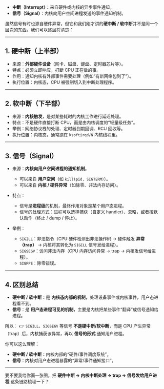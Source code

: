 * **中断（Interrupt）**：来自硬件或内核的异步事件通知。
* **信号（Signal）**：内核向用户空间进程发送的事件通知机制。

虽然信号有时也源自硬件异常，但它和我们刚才讲的**硬中断 / 软中断**并不是同一个层次的东西。我们可以逐层捋清楚：

---

## 1. 硬中断（上半部）

* 来源：**外部硬件设备**（网卡、磁盘、键盘、定时器芯片等）。
* 特点：必须立即响应，打断 CPU 正在做的事。
* 作用：通知内核有外部事件需要处理（例如“有新网络包到了”）。
* 执行位置：内核态，CPU 被强制切入到中断处理程序。

---

## 2. 软中断（下半部）

* 来源：**内核触发**，是对某些耗时的内核工作进行延迟处理。
* 特点：不是硬件直接打断 CPU，而是由内核调度的“轻量级任务”。
* 举例：网络协议栈的处理、定时器到期回调、RCU 回收等。
* 执行位置：内核态，通常跑在 `ksoftirqd/N` 内核线程里。

---

## 3. 信号（Signal）

* 来源：**内核向用户空间进程的通知机制**。

  * 可以来自 **用户空间**（如 `kill(pid, SIGTERM)`）。
  * 可以来自 **内核 / 硬件异常**（如除零、非法内存访问）。
* 特点：

  * 信号是**进程级**的机制，最终作用对象是某个用户态进程。
  * 信号的处理方式：进程可以选择捕获（自定义 handler）、忽略，或者按默认动作（终止 / dump / 停止）。
* 举例：

  * `SIGILL`：非法指令（CPU 硬件检测出非法操作码 → 硬件触发 **异常（trap）** → 内核将其转化为 `SIGILL` 信号发给进程）。
  * `SIGSEGV`：访问非法内存（CPU 内存访问异常 → trap → 内核发信号给进程）。
  * `SIGFPE`：除零错误。

---

## 4. 区别总结

* **硬中断 / 软中断**：是 **内核态内部的机制**，处理设备事件或内核事件。用户态进程看不到。
* **信号**：是 **用户态进程可见的机制**，主要是内核把某些事件“翻译”成信号通知给进程。

所以：
👉 `SIGILL`、`SIGSEGV` 等信号 **不是硬中断/软中断**，而是 CPU 产生异常（trap）后，内核捕获该异常，再以 **信号的形式** 通知用户进程。

你可以这么理解：

* **硬中断 / 软中断**：内核内部的“硬件/事件调度系统”。
* **信号**：内核对用户态进程暴露的“异常/事件通知接口”。

---

要不要我给你画一张图，把 **硬件中断 → 内核中断处理 → trap → 信号发给用户进程** 这条链路梳理一下？
